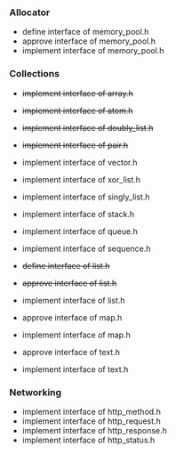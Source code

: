 ### Allocator

- define interface of memory_pool.h
- approve interface of memory_pool.h
- implement interface of memory_pool.h

### Collections 

- ~~implement interface of array.h~~
- ~~implement interface of atom.h~~
- ~~implement interface of doubly_list.h~~
- ~~implement interface of pair.h~~

- implement interface of vector.h
- implement interface of xor_list.h
- implement interface of singly_list.h

- implement interface of stack.h
- implement interface of queue.h
- implement interface of sequence.h

- ~~define interface of list.h~~
- ~~approve interface of list.h~~
- implement interface of list.h

- approve interface of map.h
- implement interface of map.h

- approve interface of text.h
- implement interface of text.h

### Networking

- implement interface of http_method.h
- implement interface of http_request.h
- implement interface of http_response.h
- implement interface of http_status.h
